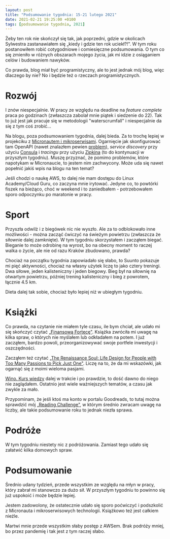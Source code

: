 ```yaml
---
layout: post
title: "Podsumowanie tygodnia: 15-21 lutego 2021"
date: 2021-02-21 19:25:00 +0100
tags: [podsumowanie tygodnia, 2021]
---
```


Żeby ten rok nie skończył się tak, jak poprzedni, gdzie w okolicach Sylwestra zastanawiałem się „kiedy i gdzie ten rok uciekł?!". W tym roku postanowiłem robić cotygodniowe i comiesięczne podsumowania. O tym co się zmieniło w różnych obszarach mojego życia, jak mi idzie z osiąganiem celów i budowaniem nawyków.

Co prawda, blog miał być programistyczny, ale to jest jednak mój blog, więc dlaczego by nie? No i będzie też o rzeczach programistycznych.

# Rozwój

I znów niespecjalnie. W pracy ze względu na deadline na _feature complete_ praca po godzinach (zwłaszcza zabolał mnie piątek i siedzenie do 22). Tak to już jest jak pracuje się w metodologii "waterscrumfall" i niespecjalnie da się z tym coś zrobić...

Na blogu, poza podsumowaniem tygodnia, dalej bieda. Za to trochę lepiej w projekciku z [Micronautem i mikroserwisami](https://github.com/a-mroz/microservices-example). Ogarnięcie jak skonfigurować tam OpenAPI (nawet znalazłem pewien [problem](https://github.com/micronaut-projects/micronaut-openapi/issues/398)), _service discovery_ przy użyciu [Consula](https://www.consul.io/) i _tracingu_ przy użyciu [Zipkina](https://zipkin.io/) (to do kontynuacji w przyszłym tygodniu). Muszę przyznać, że pomimo problemów, które napotykam w Micronaucie, to jestem nim zachwycony. Może uda się nawet popełnić jakiś wpis na blogu na ten temat?

Jeśli chodzi o naukę AWS, to dalej nie mam dostępu do Linux Academy/Cloud Guru, co zaczyna mnie irytować. Jedyne co, to powtórki fiszek na bieżąco, choć w weekend i to zaniedbałem - potrzebowałem sporo odpoczynku po maratonie w pracy.

# Sport

Przyszła odwilż i z biegówek nic nie wyszło. Ale za to odblokowało inne możliwości - można zacząć ćwiczyć na świeżym powietrzu (zwłaszcza że siłownie dalej zamknięte). W tym tygodniu skorzystałem i zacząłem biegać. Bieganie to może odrobinę na wyrost, bo na obecny moment to raczej walka o życie, ale nie od razu Kraków zbudowano, prawda?

Chociaż na początku tygodnia zapowiadało się słabo, to Suunto pokazuje mi pięć aktywności, chociaż na własny użytek liczę to jako cztery treningi. Dwa siłowe, jeden kalisteniczny i jeden biegowy. Bieg był na siłownię na otwartym powietrzu, później trening kalisteniczny i bieg z powrotem, łącznie 4.5 km.

Dieta dalej tak sobie, chociaż było lepiej niż w ubiegłym tygodniu.

# Książki

Co prawda, na czytanie nie miałem tyle czasu, ile bym chciał, ale udało mi się skończyć czytać [„Finansową Fortecę"](https://www.goodreads.com/book/show/55289532-finansowa-forteca). Książka zwróciła mi uwagę na kilka spraw, o których nie myślałem lub odkładałem na potem. I już zacząłem, bardzo powoli, przeorganizowywać swoje portfele inwestycji i oszczędności.

Zacząłem też czytać [„The Renaissance Soul: Life Design for People with Too Many Passions to Pick Just One"](https://www.goodreads.com/book/show/415595.The_Renaissance_Soul). Liczę na to, że da mi wskazówki, jak ogarnąć się z moimi wieloma pasjami.

[Wino. Kurs wiedzy](https://www.goodreads.com/book/show/24992423-wino-kurs-wiedzy) dalej w trakcie i po prawdzie, to dość dawno do niego nie zaglądałem. Ostatnio jest wiele ważniejszych tematów, a czasu jak zwykle za mało.

Przypominam, że jeśli ktoś ma konto w portalu Goodreads, to tutaj można sprawdzić mój [„Reading Challenge"](https://www.goodreads.com/user_challenges/25743441), w którym średnio zwracam uwagę na liczby, ale takie podsumowanie roku to jednak niezła sprawa.

# Podróże

W tym tygodniu niestety nic z podróżowania. Zamiast tego udało się załatwić kilka domowych spraw.

# Podsumowanie

Średnio udany tydzień, przede wszystkim ze względu na młyn w pracy, który zabrał mi stanowczo za dużo sił. W przyszłym tygodniu to powinno się już uspokoić i może będzie lepiej.

Jestem zadowolony, że ostatecznie udało się sporo poćwiczyć i podszkolić z Micronauta i mikroserwisowych technologii. Książkowo też jest całkiem nieźle.

Martwi mnie przede wszystkim słaby postęp z AWSem. Brak podróży mniej, bo przez pandemię i tak jest z tym raczej słabo.
